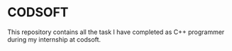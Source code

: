# CODSOFT
This repository contains all the task I have completed as C++ programmer during my internship at codsoft.
